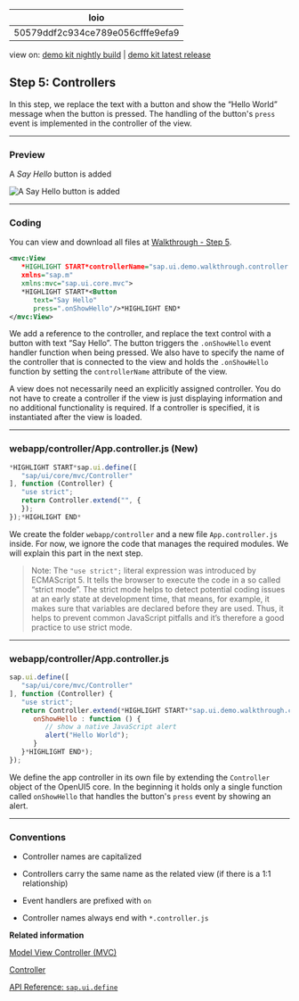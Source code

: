 <!-- loio50579ddf2c934ce789e056cfffe9efa9 -->

| loio |
| -----|
| 50579ddf2c934ce789e056cfffe9efa9 |

<div id="loio">

view on: [demo kit nightly build](https://openui5nightly.hana.ondemand.com/#/topic/50579ddf2c934ce789e056cfffe9efa9) | [demo kit latest release](https://openui5.hana.ondemand.com/#/topic/50579ddf2c934ce789e056cfffe9efa9)</div>

## Step 5: Controllers

In this step, we replace the text with a button and show the “Hello World” message when the button is pressed. The handling of the button's `press` event is implemented in the controller of the view.

***

### Preview

   
  
A *Say Hello* button is added<a name="loio50579ddf2c934ce789e056cfffe9efa9__fig_r1j_pst_mr"/>

 ![](loio5717fb5a15474c678d4b9806008e8079_HiRes.png "A Say Hello button is added") 

***

### Coding

You can view and download all files at [Walkthrough - Step 5](https://openui5.hana.ondemand.com/explored.html#/sample/sap.m.tutorial.walkthrough.05/preview).

``` xml
<mvc:View
   *HIGHLIGHT START*controllerName="sap.ui.demo.walkthrough.controller.App"*HIGHLIGHT END*
   xmlns="sap.m"
   xmlns:mvc="sap.ui.core.mvc">
   *HIGHLIGHT START*<Button
      text="Say Hello"
      press=".onShowHello"/>*HIGHLIGHT END*
</mvc:View>
```

We add a reference to the controller, and replace the text control with a button with text “Say Hello”. The button triggers the `.onShowHello` event handler function when being pressed. We also have to specify the name of the controller that is connected to the view and holds the `.onShowHello` function by setting the `controllerName` attribute of the view.

A view does not necessarily need an explicitly assigned controller. You do not have to create a controller if the view is just displaying information and no additional functionality is required. If a controller is specified, it is instantiated after the view is loaded.

***

### webapp/controller/App.controller.js \(New\)

``` js
*HIGHLIGHT START*sap.ui.define([
   "sap/ui/core/mvc/Controller"
], function (Controller) {
   "use strict";
   return Controller.extend("", {
   });
});*HIGHLIGHT END*
```

We create the folder `webapp/controller` and a new file `App.controller.js` inside. For now, we ignore the code that manages the required modules. We will explain this part in the next step.

> Note:
> The `"use strict";` literal expression was introduced by ECMAScript 5. It tells the browser to execute the code in a so called “strict mode”. The strict mode helps to detect potential coding issues at an early state at development time, that means, for example, it makes sure that variables are declared before they are used. Thus, it helps to prevent common JavaScript pitfalls and it’s therefore a good practice to use strict mode.
> 
> 

***

### webapp/controller/App.controller.js

``` js
sap.ui.define([
   "sap/ui/core/mvc/Controller"
], function (Controller) {
   "use strict";
   return Controller.extend(*HIGHLIGHT START*"sap.ui.demo.walkthrough.controller.App", {
      onShowHello : function () {
         // show a native JavaScript alert
         alert("Hello World");
      }
   }*HIGHLIGHT END*);
});
```

We define the app controller in its own file by extending the `Controller` object of the OpenUI5 core. In the beginning it holds only a single function called `onShowHello` that handles the button's `press` event by showing an alert.

***

### Conventions

-   Controller names are capitalized

-   Controllers carry the same name as the related view \(if there is a 1:1 relationship\)

-   Event handlers are prefixed with `on`

-   Controller names always end with `*.controller.js`


**Related information**  


[Model View Controller \(MVC\)](Model_View_Controller_(MVC)_91f2334.md)

[Controller](Controller_121b8e6.md)

[API Reference: `sap.ui.define` ](https://openui5.hana.ondemand.com/#/api/sap.ui/methods/sap.ui.define)

